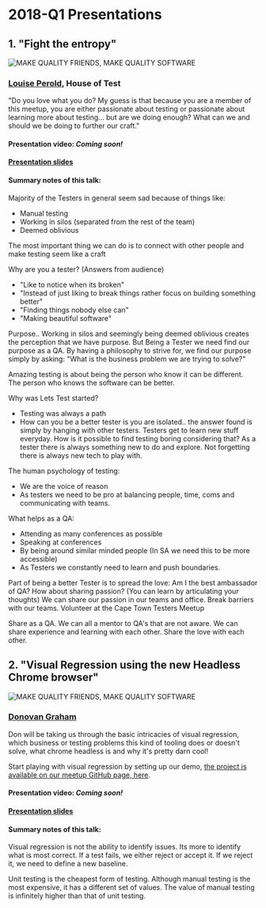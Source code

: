 # 2018-Q1 Presentations

## 1. "Fight the entropy" 
![MAKE QUALITY FRIENDS, MAKE QUALITY SOFTWARE](https://secure.meetupstatic.com/photos/event/2/a/3/f/highres_468670815.jpeg)
### [Louise Perold](https://www.linkedin.com/in/louise-perold-1947528/), House of Test 

"Do you love what you do? My guess is that because you are a member of this meetup, you are either passionate about testing or passionate about learning more about testing... but are we doing enough? What can we and should we be doing to further our craft."

#### Presentation video: _Coming soon!_

#### [Presentation slides](Fight_the_Entropy.pptx)

#### Summary notes of this talk:
Majority of the Testers in general seem sad because of things like: 
- Manual testing 
- Working in silos (separated from the rest of the team)
- Deemed oblivious

The most important thing we can do is to connect with other people and make testing seem like a craft

Why are you a tester? (Answers from audience)
- "Like to notice when its broken"
- "Instead of just liking to break things rather focus on building something better"
- "Finding things nobody else can"
- "Making beautiful software"

Purpose.. Working in silos and seemingly being deemed oblivious creates the perception that we have purpose. But Being a Tester we need find our purpose as
a QA. By having a philosophy to strive for, we find our purpose simply by asking:
"What is the business problem we are trying to solve?"

Amazing testing is about being the person who know it can be different. The person who knows the software can be better.

Why was Lets Test started?
- Testing was always a path 
- How can you be a better tester is you are isolated.. the answer found is simply by hanging with other testers. 
Testers get to learn new stuff everyday. 
How is it possible to find testing boring considering that?
As a tester there is always something new to do and explore. Not forgetting there is always new tech to play with.

The human psychology of testing: 
- We are the voice of reason 
- As testers we need to be pro at balancing people, time, coms and communicating with teams.

What helps as a QA: 
- Attending as many conferences as possible 
- Speaking at conferences 
- By being around similar minded people (In SA we need this to be more accessible)
- As Testers we constantly need to learn and push boundaries.

Part of being a better Tester is to spread the love:
Am I the best ambassador of QA?
How about sharing passion? (You can learn by articulating your thoughts) We can share our passion in our teams and office. Break barriers with our teams. 
Volunteer at the Cape Town Testers Meetup

Share as a QA. We can all a mentor to QA's that are not aware. We can share experience and learning with each other. Share the love with each other.




## 2. "Visual Regression using the new Headless Chrome browser" 
![MAKE QUALITY FRIENDS, MAKE QUALITY SOFTWARE](https://secure.meetupstatic.com/photos/event/2/9/d/3/highres_468670707.jpeg)
### [Donovan Graham](https://www.linkedin.com/in/donovangraham/)

Don will be taking us through the basic intricacies of visual regression, which business or testing problems this kind of tooling does or doesn't solve, what chrome headless is and why it's pretty darn cool!

Start playing with visual regression by setting up our demo, [the project is available on our meetup GitHub page, here](https://github.com/cape-town-testing/tooling/tree/master/visual-regression).

#### Presentation video: _Coming soon!_

####  [Presentation slides](Automate_Visual_Regression.ppt)

#### Summary notes of this talk:
Visual regression is not the ability to identify issues. Its more to identify what is most correct. 
If a test fails, we either reject or accept it. 
If we reject it, we need to define a new baseline.

Unit testing is the cheapest form of testing. 
Although manual testing is the most expensive, it has a different set of values. The value of manual testing is infinitely higher than that of unit testing.








